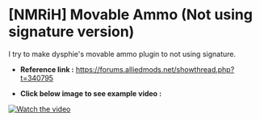 # [NMRiH] Movable Ammo (Not using signature version)
I try to make dysphie's movable ammo plugin to not using signature.

* **Reference link :**
https://forums.alliedmods.net/showthread.php?t=340795


* **Click below image to see example video :**

[![Watch the video](https://img.youtube.com/vi/z7KZyT8aGQU/0.jpg)](https://www.youtube.com/watch?v=z7KZyT8aGQU)
